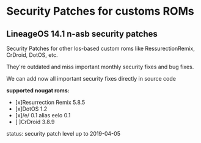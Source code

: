 Security Patches for customs ROMs
===========
LineageOS 14.1 n-asb security patches
------------------
Security Patches for other los-based custom roms like RessurectionRemix, CrDroid, DotOS, etc.

They're outdated and miss important monthly security fixes and bug fixes.

We can add now all important security fixes directly in source code

**supported nougat roms:**
- [x]Resurrection Remix 5.8.5
- [x]DotOS 1.2
- [x]/e/ 0.1 alias eelo 0.1
- [ ]CrDroid 3.8.9 

status: security patch level up to 2019-04-05